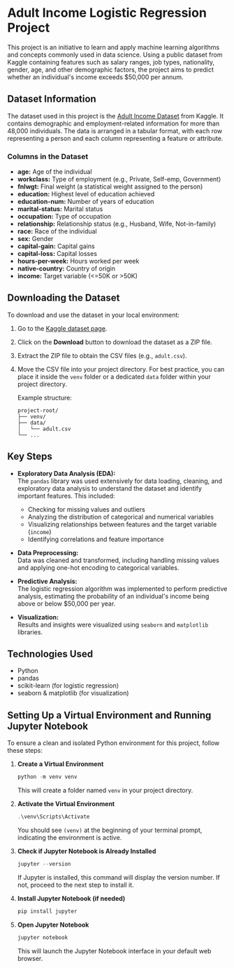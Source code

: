 # Adult Income Logistic Regression Project

This project is an initiative to learn and apply machine learning algorithms and concepts commonly used in data science. Using a public dataset from Kaggle containing features such as salary ranges, job types, nationality, gender, age, and other demographic factors, the project aims to predict whether an individual's income exceeds $50,000 per annum.

## Dataset Information

The dataset used in this project is the [Adult Income Dataset](https://www.kaggle.com/datasets/wenruliu/adult-income-dataset) from Kaggle. It contains demographic and employment-related information for more than 48,000 individuals. The data is arranged in a tabular format, with each row representing a person and each column representing a feature or attribute.

### Columns in the Dataset
- **age:** Age of the individual
- **workclass:** Type of employment (e.g., Private, Self-emp, Government)
- **fnlwgt:** Final weight (a statistical weight assigned to the person)
- **education:** Highest level of education achieved
- **education-num:** Number of years of education
- **marital-status:** Marital status
- **occupation:** Type of occupation
- **relationship:** Relationship status (e.g., Husband, Wife, Not-in-family)
- **race:** Race of the individual
- **sex:** Gender
- **capital-gain:** Capital gains
- **capital-loss:** Capital losses
- **hours-per-week:** Hours worked per week
- **native-country:** Country of origin
- **income:** Target variable (<=50K or >50K)

## Downloading the Dataset

To download and use the dataset in your local environment:

1. Go to the [Kaggle dataset page](https://www.kaggle.com/datasets/wenruliu/adult-income-dataset).
2. Click on the **Download** button to download the dataset as a ZIP file.
3. Extract the ZIP file to obtain the CSV files (e.g., `adult.csv`).
4. Move the CSV file into your project directory. For best practice, you can place it inside the `venv` folder or a dedicated `data` folder within your project directory.

   Example structure:
   ```
   project-root/
   ├── venv/
   ├── data/
   │   └── adult.csv
   └── ...
   ```

## Key Steps

- **Exploratory Data Analysis (EDA):**  
  The `pandas` library was used extensively for data loading, cleaning, and exploratory data analysis to understand the dataset and identify important features. This included:
  - Checking for missing values and outliers
  - Analyzing the distribution of categorical and numerical variables
  - Visualizing relationships between features and the target variable (`income`)
  - Identifying correlations and feature importance

- **Data Preprocessing:**  
  Data was cleaned and transformed, including handling missing values and applying one-hot encoding to categorical variables.

- **Predictive Analysis:**  
  The logistic regression algorithm was implemented to perform predictive analysis, estimating the probability of an individual's income being above or below $50,000 per year.

- **Visualization:**  
  Results and insights were visualized using `seaborn` and `matplotlib` libraries.

## Technologies Used

- Python
- pandas
- scikit-learn (for logistic regression)
- seaborn & matplotlib (for visualization)

## Setting Up a Virtual Environment and Running Jupyter Notebook

To ensure a clean and isolated Python environment for this project, follow these steps:

1. **Create a Virtual Environment**
   ```powershell
   python -m venv venv
   ```
   This will create a folder named `venv` in your project directory.

2. **Activate the Virtual Environment**
   ```powershell
   .\venv\Scripts\Activate
   ```
   You should see `(venv)` at the beginning of your terminal prompt, indicating the environment is active.

3. **Check if Jupyter Notebook is Already Installed**
   ```powershell
   jupyter --version
   ```
   If Jupyter is installed, this command will display the version number. If not, proceed to the next step to install it.

4. **Install Jupyter Notebook (if needed)**
   ```powershell
   pip install jupyter
   ```

5. **Open Jupyter Notebook**
   ```powershell
   jupyter notebook
   ```
   This will launch the Jupyter Notebook interface in your default web browser.
